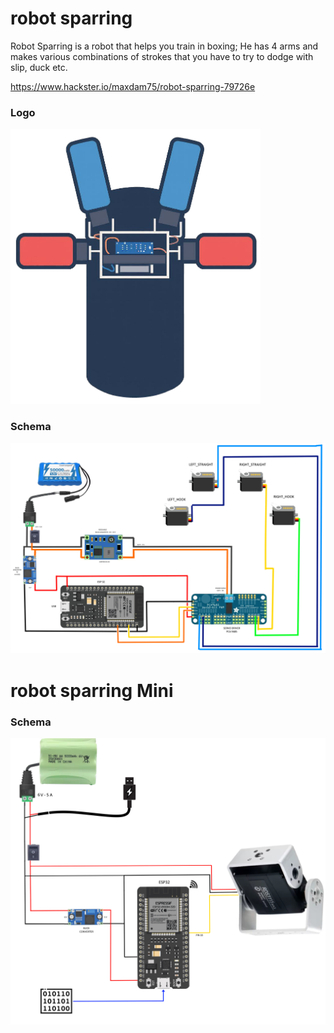 # robot sparring

Robot Sparring is a robot that helps you train in boxing; He has 4 arms and makes various combinations of strokes that you have to try to dodge with slip, duck etc.

https://www.hackster.io/maxdam75/robot-sparring-79726e

### Logo
<img src="./schema/robotsparring.jpg" width=400>

### Schema
<img src="./schema/schema3.jpg" width=800>

# robot sparring Mini

### Schema
<img src="./schemaMini/robot-sparring-mini-2.jpg" width=800>